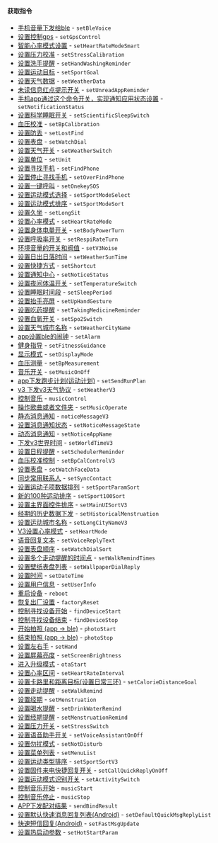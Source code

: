 #### 获取指令

* [手机音量下发给ble](IDOSetBleVoice.md) - `setBleVoice`
* [设置控制gps](IDOSetGpsControl.md) - `setGpsControl`
* [智能心率模式设置](IDOSetHeartRateModeSmart.md) - `setHeartRateModeSmart`
* [设置压力校准](IDOSetStressCalibration.md) - `setStressCalibration`
* [设置洗手提醒](IDOSetHandWashingReminder.md) - `setHandWashingReminder`
* [设置运动目标](IDOSetSportGoal.md) - `setSportGoal`
* [设置天气数据](IDOSetWeatherData.md) - `setWeatherData`
* [未读信息红点提示开关](IDOSetUnreadAppReminder.md) - `setUnreadAppReminder`
* [手机app通过这个命令开关，实现通知应用状态设置](IDOSetNotificationStatus.md) - `setNotificationStatus`
* [设置科学睡眠开关](IDOSetScientificSleepSwitch.md) - `setScientificSleepSwitch`
* [血压校准](IDOSetBpCalibration.md) - `setBpCalibration`
* [设置防丢](IDOSetLostFind.md) - `setLostFind`
* [设置表盘](IDOSetWatchDial.md) - `setWatchDial`
* [设置天气开关](IDOSetWeatherSwitch.md) - `setWeatherSwitch`
* [设置单位](IDOSetUnit.md) - `setUnit`
* [设置寻找手机](IDOSetFindPhone.md) - `setFindPhone`
* [设置停止寻找手机](IDOSetOverFindPhone.md) - `setOverFindPhone`
* [设置一键呼叫](IDOSetOnekeySOS.md) - `setOnekeySOS`
* [设置运动模式选择](IDOSetSportModeSelect.md) - `setSportModeSelect`
* [设置运动模式排序](IDOSetSportModeSort.md) - `setSportModeSort`
* [设置久坐](IDOSetLongSit.md) - `setLongSit`
* [设置心率模式](IDOSetHeartRateMode.md) - `setHeartRateMode`
* [设置身体电量开关](IDOSetBodyPowerTurn.md) - `setBodyPowerTurn`
* [设置呼吸率开关](IDOSetRespiRateTurn.md) - `setRespiRateTurn`
* [环境音量的开关和阀值](IDOSetV3Noise.md) - `setV3Noise`
* [设置日出日落时间](IDOSetWeatherSunTime.md) - `setWeatherSunTime`
* [设置快捷方式](IDOSetShortcut.md) - `setShortcut`
* [设置通知中心](IDOSetNoticeStatus.md) - `setNoticeStatus`
* [设置夜间体温开关](IDOSetTemperatureSwitch.md) - `setTemperatureSwitch`
* [设置睡眠时间段](IDOSetSleepPeriod.md) - `setSleepPeriod`
* [设置抬手亮屏](IDOSetUpHandGesture.md) - `setUpHandGesture`
* [设置吃药提醒](IDOSetTakingMedicineReminder.md) - `setTakingMedicineReminder`
* [设置血氧开关](IDOSetSpo2Switch.md) - `setSpo2Switch`
* [设置天气城市名称](IDOSetWeatherCityName.md) - `setWeatherCityName`
* [app设置ble的闹钟](IDOSetAlarm.md) - `setAlarm`
* [健身指导](IDOSetFitnessGuidance.md) - `setFitnessGuidance`
* [显示模式](IDOSetDisplayMode.md) - `setDisplayMode`
* [血压测量](IDOSetBpMeasurement.md) - `setBpMeasurement`
* [音乐开关](IDOSetMusicOnOff.md) - `setMusicOnOff`
* [app下发跑步计划(运动计划)](IDOSetSendRunPlan.md) - `setSendRunPlan`
* [v3 下发v3天气协议](IDOSetWeatherV3.md) - `setWeatherV3`
* [控制音乐](IDOMusicControl.md) - `musicControl`
* [操作歌曲或者文件夹](IDOSetMusicOperate.md) - `setMusicOperate`
* [静态消息通知](IDONoticeMessageV3.md) - `noticeMessageV3`
* [设置消息通知状态](IDOSetNoticeMessageState.md) - `setNoticeMessageState`
* [动态消息通知](IDOSetNoticeAppName.md) - `setNoticeAppName`
* [下发v3世界时间](IDOSetWorldTimeV3.md) - `setWorldTimeV3`
* [设置日程提醒](IDOSetSchedulerReminder.md) - `setSchedulerReminder`
* [血压校准控制](IDOSetBpCalControlV3.md) - `setBpCalControlV3`
* [设置表盘](IDOSetWatchFaceData.md) - `setWatchFaceData`
* [同步常用联系人](IDOSetSyncContact.md) - `setSyncContact`
* [设置运动子项数据排列](IDOSetSportParamSort.md) - `setSportParamSort`
* [新的100种运动排序](IDOSetSport100Sort.md) - `setSport100Sort`
* [设置主界面控件排序](IDOSetMainUISortV3.md) - `setMainUISortV3`
* [经期的历史数据下发](IDOSetHistoricalMenstruation.md) - `setHistoricalMenstruation`
* [设置运动城市名称](IDOSetLongCityNameV3.md) - `setLongCityNameV3`
* [V3设置心率模式](IDOSetHeartMode.md) - `setHeartMode`
* [语音回复文本](IDOSetVoiceReplyText.md) - `setVoiceReplyText`
* [设置表盘顺序](IDOSetWatchDialSort.md) - `setWatchDialSort`
* [设置多个走动提醒的时间点](IDOSetWalkRemindTimes.md) - `setWalkRemindTimes`
* [设置壁纸表盘列表](IDOSetWallpaperDialReply.md) - `setWallpaperDialReply`
* [设置时间](IDOSetDateTime.md) - `setDateTime`
* [设置用户信息](IDOSetUserInfo.md) - `setUserInfo`
* [重启设备](IDOReboot.md) - `reboot`
* [恢复出厂设置](IDOFactoryReset.md) - `factoryReset`
* [控制寻找设备开始](IDOFindDeviceStart.md) - `findDeviceStart`
* [控制寻找设备结束](IDOFindDeviceStop.md) - `findDeviceStop`
* [开始拍照 (app -> ble)](IDOPhotoStart.md) - `photoStart`
* [结束拍照 (app -> ble)](IDOPhotoStop.md) - `photoStop`
* [设置左右手](IDOSetHand.md) - `setHand`
* [设置屏幕亮度](IDOSetScreenBrightness.md) - `setScreenBrightness`
* [进入升级模式](IDOOtaStart.md) - `otaStart`
* [设置心率区间](IDOSetHeartRateInterval.md) - `setHeartRateInterval`
* [设置卡路里和距离目标(设置日常三环)](IDOSetCalorieDistanceGoal.md) - `setCalorieDistanceGoal`
* [设置走动提醒](IDOSetWalkRemind.md) - `setWalkRemind`
* [设置经期](IDOSetMenstruation.md) - `setMenstruation`
* [设置喝水提醒](IDOSetDrinkWaterRemind.md) - `setDrinkWaterRemind`
* [设置经期提醒](IDOSetMenstruationRemind.md) - `setMenstruationRemind`
* [设置压力开关](IDOSetStressSwitch.md) - `setStressSwitch`
* [设置语音助手开关](IDOSetVoiceAssistantOnOff.md) - `setVoiceAssistantOnOff`
* [设置勿扰模式](IDOSetNotDisturb.md) - `setNotDisturb`
* [设置菜单列表](IDOSetMenuList.md) - `setMenuList`
* [设置运动类型排序](IDOSetSportSortV3.md) - `setSportSortV3`
* [设置固件来电快捷回复开关](IDOSetCallQuickReplyOnOff.md) - `setCallQuickReplyOnOff`
* [设置运动模式识别开关](IDOSetActivitySwitch.md) - `setActivitySwitch`
* [控制音乐开始](IDOMusicStart.md) - `musicStart`
* [控制音乐停止](IDOMusicStop.md) - `musicStop`
* [APP下发配对结果](IDOSendBindResult.md) - `sendBindResult`
* [设置默认快速消息回复列表(Android)](IDODefaultQuickMsgReply.md) - `setDefaultQuickMsgReplyList`
* [快速短信回复(Android)](IDOSendBindResult.md) - `setFastMsgUpdate`
* [设置热启动参数](IDOSetHotStartParam.md) - `setHotStartParam`